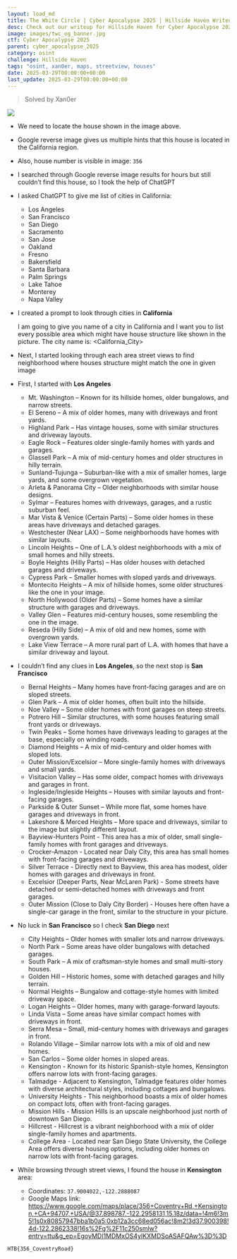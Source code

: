 ```yaml
---
layout: load_md
title: The White Circle | Cyber Apocalypse 2025 | Hillside Haven Writeup
desc: Check out our writeup for Hillside Haven for Cyber Apocalypse 2025 capture the flag competition.
image: images/twc_og_banner.jpg
ctf: Cyber Apocalypse 2025
parent: cyber_apocalypse_2025
category: osint
challenge: Hillside Haven
tags: "osint, xan0er, maps, streetview, houses"
date: 2025-03-29T00:00:00+00:00
last_update: 2025-03-29T00:00:00+00:00
---
```




> Solved by Xan0er


![](https://i.imgur.com/RM2BxJW.jpeg)

- We need to locate the house shown in the image above.
- Google reverse image gives us multiple hints that this house is located in the California region.
- Also, house number is visible in image: `356`
- I searched through Google reverse image results for hours but still couldn’t find this house, so I took the help of ChatGPT


- I asked ChatGPT to give me list of cities in California:
    - Los Angeles
    - San Francisco
    - San Diego
    - Sacramento
    - San Jose
    - Oakland
    - Fresno
    - Bakersfield
    - Santa Barbara
    - Palm Springs
    - Lake Tahoe
    - Monterey
    - Napa Valley


- I created a prompt to look through cities in **California**
    
    I am going to give you name of a city in California and I want you to list every possible area which might have house structure like shown in the picture. The city name is: <California_City>


- Next, I started looking through each area street views to find neighborhood where houses structure might match the one in given image


- First, I started with **Los Angeles**
    - Mt. Washington – Known for its hillside homes, older bungalows, and narrow streets.
    - El Sereno – A mix of older homes, many with driveways and front yards.
    - Highland Park – Has vintage houses, some with similar structures and driveway layouts.
    - Eagle Rock – Features older single-family homes with yards and garages.
    - Glassell Park – A mix of mid-century homes and older structures in hilly terrain.
    - Sunland-Tujunga – Suburban-like with a mix of smaller homes, large yards, and some overgrown vegetation.
    - Arleta & Panorama City – Older neighborhoods with similar house designs.
    - Sylmar – Features homes with driveways, garages, and a rustic suburban feel.
    - Mar Vista & Venice (Certain Parts) – Some older homes in these areas have driveways and detached garages.
    - Westchester (Near LAX) – Some neighborhoods have homes with similar layouts.
    - Lincoln Heights – One of L.A.’s oldest neighborhoods with a mix of small homes and hilly streets.
    - Boyle Heights (Hilly Parts) – Has older houses with detached garages and driveways.
    - Cypress Park – Smaller homes with sloped yards and driveways.
    - Montecito Heights – A mix of hillside homes, some older structures like the one in your image.
    - North Hollywood (Older Parts) – Some homes have a similar structure with garages and driveways.
    - Valley Glen – Features mid-century houses, some resembling the one in the image.
    - Reseda (Hilly Side) – A mix of old and new homes, some with overgrown yards.
    - Lake View Terrace – A more rural part of L.A. with homes that have a similar driveway and layout.


- I couldn’t find any clues in **Los Angeles**, so the next stop is **San Francisco**
    - Bernal Heights – Many homes have front-facing garages and are on sloped streets.
    - Glen Park – A mix of older homes, often built into the hillside.
    - Noe Valley – Some older homes with front garages on steep streets.
    - Potrero Hill – Similar structures, with some houses featuring small front yards or driveways.
    - Twin Peaks – Some homes have driveways leading to garages at the base, especially on winding roads.
    - Diamond Heights – A mix of mid-century and older homes with sloped lots.
    - Outer Mission/Excelsior – More single-family homes with driveways and small yards.
    - Visitacion Valley – Has some older, compact homes with driveways and garages in front.
    - Ingleside/Ingleside Heights – Houses with similar layouts and front-facing garages.
    - Parkside & Outer Sunset – While more flat, some homes have garages and driveways in front.
    - Lakeshore & Merced Heights – More space and driveways, similar to the image but slightly different layout.
    - Bayview-Hunters Point - This area has a mix of older, small single-family homes with front garages and driveways.
    - Crocker-Amazon - Located near Daly City, this area has small homes with front-facing garages and driveways.
    - Silver Terrace - Directly next to Bayview, this area has modest, older homes with garages and driveways in front.
    - Excelsior (Deeper Parts, Near McLaren Park) - Some streets have detached or semi-detached homes with driveways and front garages.
    - Outer Mission (Close to Daly City Border) - Houses here often have a single-car garage in the front, similar to the structure in your picture.


- No luck in **San Francisco** so I check **San Diego** next
    - City Heights – Older homes with smaller lots and narrow driveways.
    - North Park – Some areas have older bungalows with detached garages.
    - South Park – A mix of craftsman-style homes and small multi-story houses.
    - Golden Hill – Historic homes, some with detached garages and hilly terrain.
    - Normal Heights – Bungalow and cottage-style homes with limited driveway space.
    - Logan Heights – Older homes, many with garage-forward layouts.
    - Linda Vista – Some areas have similar compact homes with driveways in front.
    - Serra Mesa – Small, mid-century homes with driveways and garages in front.
    - Rolando Village – Similar narrow lots with a mix of old and new homes.
    - San Carlos – Some older homes in sloped areas.
    - Kensington - Known for its historic Spanish-style homes, Kensington offers narrow lots with front-facing garages.
    - Talmadge - Adjacent to Kensington, Talmadge features older homes with diverse architectural styles, including cottages and bungalows.
    - University Heights - This neighborhood boasts a mix of older homes on compact lots, often with front-facing garages.
    - Mission Hills - Mission Hills is an upscale neighborhood just north of downtown San Diego.
    - Hillcrest - Hillcrest is a vibrant neighborhood with a mix of older single-family homes and apartments.
    - College Area - Located near San Diego State University, the College Area offers diverse housing options, including older homes on narrow lots with front-facing garages.


- While browsing through street views, I found the house in **Kensington** area:
    - Coordinates: `37.9004022,-122.2888087`
    - Google Maps link: https://www.google.com/maps/place/356+Coventry+Rd,+Kensington,+CA+94707,+USA/@37.898787,-122.2958131,15.18z/data=!4m6!3m5!1s0x80857947bba1b0a5:0xb12a3cc68ed056ac!8m2!3d37.900398!4d-122.2862338!16s%2Fg%2F11c250smlw?entry=ttu&g_ep=EgoyMDI1MDMxOS4yIKXMDSoASAFQAw%3D%3D


```
HTB{356_CoventryRoad}
```
